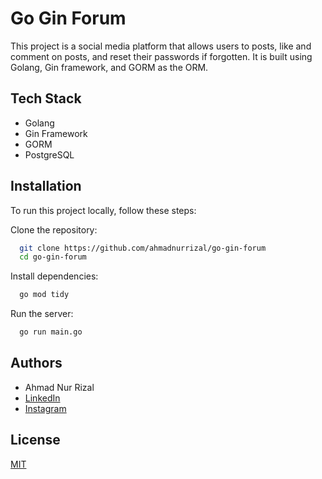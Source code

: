 
# Go Gin Forum

This project is a social media platform that allows users to posts, like and comment on posts, and reset their passwords if forgotten. It is built using Golang, Gin framework, and GORM as the ORM.

## Tech Stack

- Golang
- Gin Framework
- GORM
- PostgreSQL

## Installation

To run this project locally, follow these steps:

Clone the repository:

```bash
  git clone https://github.com/ahmadnurrizal/go-gin-forum
  cd go-gin-forum
```
Install dependencies:
```bash
  go mod tidy
```
Run the server:
```bash
  go run main.go
```
    
## Authors

- Ahmad Nur Rizal
- [LinkedIn](https://www.linkedin.com/in/ahmad-nur-rizal)
- [Instagram](https://www.instagram.com/ahmadnur.rizal)


## License

[MIT](https://choosealicense.com/licenses/mit/)



